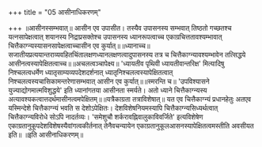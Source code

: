+++
title = "05 आसीनाधिकरणम्"

+++
॥आसीनस्सम्भवात्॥ आसीन एव उपासीत। तस्यैव उपासनस्य सम्भवात् तिष्ठतो गच्छतश्च यत्नसापेक्षत्वात् शयानस्य निद्राप्रसक्तेश्च उपासनस्य ध्यानरूपत्वाच्च एकाग्रचित्ततावश्यम्भावात् चित्तैकाग्न्यस्यासनसापेक्षत्वाच्चासीन एव कुर्यात्॥॥ध्यानाच्च॥ सजातीयप्रत्ययान्तराव्यवहितचिंतालक्षणध्यानलक्षणत्वादुपासनस्य तत्र च चित्तैकाग्न्यावश्यम्भावेन तत्सिद्धये आसीनत्वस्यापेक्षितत्वाच्च॥॥अचलत्वञ्चापेक्ष्य॥ 'ध्यायतीव पृथिवी ध्यायतीवान्तरिक्ष' मित्यादिषु निश्चलत्वधर्मेण ध्यातृसाम्यव्यपदेशदर्शनात् ध्यातृनिश्चलत्वस्यापेक्षितत्वात् निश्चलत्वस्यचासिकामन्तरेणासम्भवात् आसीन एव कुर्यात्॥॥स्मरन्ति च॥ 'उपविश्यासने युज्याद्योगमात्मविशुद्धये' इति ध्यानांगतया आसीनता स्मर्यते। अतो ध्याने चित्तैकाग्न्यस्य अत्यावश्यकत्वात्तदर्थमासीनत्वमपेक्षितम्॥॥यत्रैकाग्रता तत्राविशेषात्॥ यत एव चित्तैकाग्न्यं प्रधानहेतुः अतएव यस्मिन्देशे चित्तैकाग्न्यं भवति स देशोऽपेक्षितः। देशविशेषनियमस्यापि चित्तैकाग्न्यसिध्यर्थत्वात् चित्तैकाग्न्यविरोधे सोऽपि नादर्तव्यः। 'समेशुचौ शर्करावह्निवालुकाविवर्जिते' इत्यविशेषेण एकाग्रतानुकूपदेशविशेषस्यैवांगत्वकीर्तनात् तेनैवचन्यायेन एकाग्रतानुकूलआसनस्यापेक्षितत्वमस्तीति अवसीयत इति॥ ॥इति आसीनाधिकरणम्॥